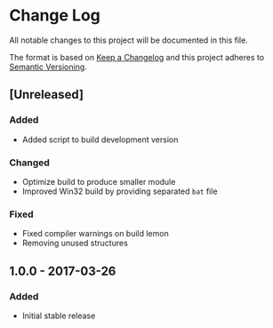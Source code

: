 # Change Log
All notable changes to this project will be documented in this file.

The format is based on [Keep a Changelog](http://keepachangelog.com/)
and this project adheres to [Semantic Versioning](http://semver.org/).

## [Unreleased]
### Added
- Added script to build development version

### Changed
- Optimize build to produce smaller module
- Improved Win32 build by providing separated `bat` file

### Fixed
- Fixed compiler warnings on build lemon
- Removing unused structures

## 1.0.0 - 2017-03-26
### Added
 - Initial stable release
